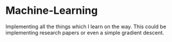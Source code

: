 # Machine-Learning
 Implementing all the things which I learn on the way. This could be implementing research papers or even a simple gradient descent.
